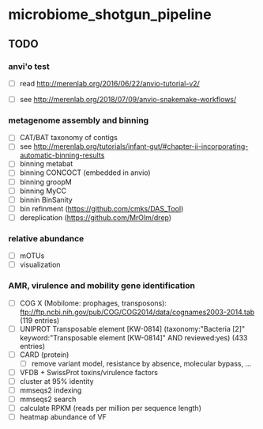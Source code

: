 # microbiome_shotgun_pipeline


## TODO

### anvi'o test

- [ ] read http://merenlab.org/2016/06/22/anvio-tutorial-v2/
- [ ] see http://merenlab.org/2018/07/09/anvio-snakemake-workflows/


### metagenome assembly and binning

- [ ] CAT/BAT taxonomy of contigs
- [ ] see http://merenlab.org/tutorials/infant-gut/#chapter-ii-incorporating-automatic-binning-results
- [ ] binning metabat
- [ ] binning CONCOCT (embedded in anvio)
- [ ] binning groopM
- [ ] binning MyCC
- [ ] binnin BinSanity
- [ ] bin refinment (https://github.com/cmks/DAS_Tool)
- [ ] dereplication (https://github.com/MrOlm/drep)

### relative abundance

- [ ] mOTUs
- [ ] visualization

### AMR, virulence and mobility gene identification

- [ ] COG X (Mobilome: prophages, transposons): ftp://ftp.ncbi.nih.gov/pub/COG/COG2014/data/cognames2003-2014.tab (119 entries)
- [ ] UNIPROT Transposable element [KW-0814] (taxonomy:"Bacteria [2]" keyword:"Transposable element [KW-0814]" AND reviewed:yes) (433 entries)
- [ ] CARD (protein)
    - [ ] remove variant model, resistance by absence, molecular bypass, ...
- [ ] VFDB + SwissProt toxins/virulence factors
- [ ] cluster at 95% identity
- [ ] mmseqs2 indexing
- [ ] mmseqs2 search
- [ ] calculate RPKM (reads per million per sequence length)
- [ ] heatmap abundance of VF
